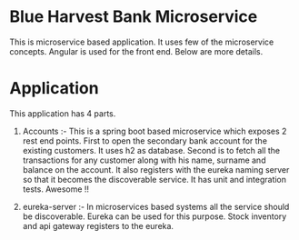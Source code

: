 # Blue Harvest Bank Microservice
This is microservice based application. It uses few of the microservice concepts.
Angular is used for the front end. Below are more details.

# Application
This application has 4 parts.

1. Accounts :- This is a spring boot based microservice which exposes 2 rest end points.
First to open the secondary bank account for the existing customers. It uses h2 as database.
Second is to fetch all the transactions for any customer along with his name, surname and balance on the account.
It also registers with the eureka naming server so that it becomes the discoverable service. It has unit and integration tests. 
Awesome !!

2. eureka-server :- In microservices based systems all the service should be discoverable. Eureka can be used for this purpose.
Stock inventory and api gateway registers to the eureka.
